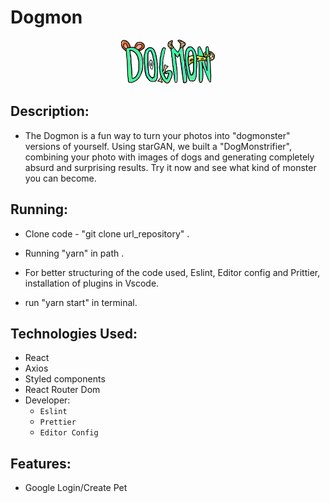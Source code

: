 <head>
	<h1>Dogmon</h1>
</head>
<body>
	<p align="center">
  <img src="logo.png" width="150" title="Dogmon">
</p>
<div>

## Description:

- The Dogmon is a fun way to turn your photos into "dogmonster" versions of yourself. Using starGAN, we built a "DogMonstrifier", combining your photo with images of dogs and generating completely absurd and surprising results. Try it now and see what kind of monster you can become.

## Running:

- Clone code - "git clone url_repository" .
- Running "yarn" in path .
- For better structuring of the code used, Eslint, Editor config and Prittier, installation of plugins in Vscode.

- run "yarn start" in terminal.

## Technologies Used:

- React
- Axios
- Styled components
- React Router Dom
- Developer:
  - `Eslint`
  - `Prettier`
  - `Editor Config`

## Features:

- Google Login/Create Pet

</div>

</body>
